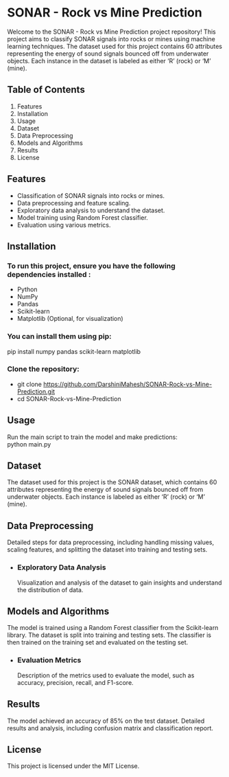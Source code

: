 # SONAR - Rock vs Mine Prediction  
Welcome to the SONAR - Rock vs Mine Prediction project repository! This project aims to classify SONAR signals into rocks or mines using machine learning techniques. The dataset used for this project contains 60 attributes representing the energy of sound signals bounced off from underwater objects. Each instance in the dataset is labeled as either ‘R’ (rock) or ‘M’ (mine).

## Table of Contents  
1. Features  
2. Installation  
3. Usage  
4. Dataset  
5. Data Preprocessing  
6. Models and Algorithms  
7. Results  
8. License  

## Features  
- Classification of SONAR signals into rocks or mines.  
- Data preprocessing and feature scaling.  
- Exploratory data analysis to understand the dataset.  
- Model training using Random Forest classifier.  
- Evaluation using various metrics.  

## Installation  
### To run this project, ensure you have the following dependencies installed :    
- Python  
- NumPy  
- Pandas  
- Scikit-learn  
- Matplotlib (Optional, for visualization)  
### You can install them using pip:  
pip install numpy pandas scikit-learn matplotlib  

### Clone the repository:  
- git clone https://github.com/DarshiniMahesh/SONAR-Rock-vs-Mine-Prediction.git  
- cd SONAR-Rock-vs-Mine-Prediction  

## Usage  
Run the main script to train the model and make predictions:  
python main.py  

## Dataset  
The dataset used for this project is the SONAR dataset, which contains 60 attributes representing the energy of sound signals bounced off from underwater objects.   Each instance is labeled as either ‘R’ (rock) or ‘M’ (mine).  

## Data Preprocessing  
Detailed steps for data preprocessing, including handling missing values, scaling features, and splitting the dataset into training and testing sets.  

- ### Exploratory Data Analysis  
  Visualization and analysis of the dataset to gain insights and understand the distribution of data.  

## Models and Algorithms  
The model is trained using a Random Forest classifier from the Scikit-learn library.   The dataset is split into training and testing sets.   The classifier is then trained on the training set and evaluated on the testing set.  

- ### Evaluation Metrics  
  Description of the metrics used to evaluate the model, such as accuracy, precision, recall, and F1-score.  

## Results  
The model achieved an accuracy of 85% on the test dataset. Detailed results and analysis, including confusion matrix and classification report.  

## License  
This project is licensed under the MIT License.  
